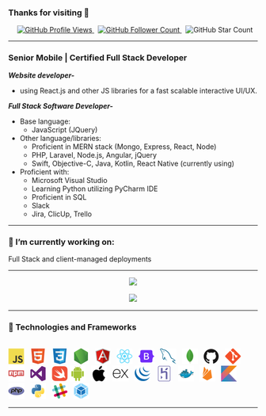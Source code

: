 ### Thanks for visiting 👋
<p align="center">
    <span>&nbsp;</span>
    <a href="https://github.com/curest0x1021/curest0x1021">
        <img src="https://pageview.vercel.app/?github_user=curest0x1021" alt="GitHub Profile Views" />
    </a>
    <span>&nbsp;</span>
    <a href="https://github.com/curest0x1021?tab=followers">
        <img src="https://img.shields.io/github/followers/curest0x1021?label=follow&style=social" alt="GitHub Follower Count" />
    </a>
    <span>&nbsp;</span>
    <img src="https://img.shields.io/github/stars/curest0x1021?style=social" alt="GitHub Star Count" />
</p>

---

### Senior Mobile | Certified Full Stack Developer
<!--
***Logistics:***
- I have 12 years of experience in supply chain operations, with my primary account being responsible for is **Curest Health Inc**.
-->
***Website developer-***
- using React.js and other JS libraries for a fast scalable interactive UI/UX.

***Full Stack Software Developer-***
- Base language:
  - JavaScript (JQuery)
- Other language/libraries:
  - Proficient in MERN stack (Mongo, Express, React, Node)
  - PHP, Laravel, Node.js, Angular, jQuery
  - Swift, Objective-C, Java, Kotlin, React Native (currently using)
- Proficient with:
  - Microsoft Visual Studio
  - Learning Python utilizing PyCharm IDE
  - Proficient in SQL 
  - Slack
  - Jira, ClicUp, Trello

---

### 🔭 I’m currently working on:
Full Stack and client-managed deployments

---

<p align="center">
    <img src="https://github-readme-stats.vercel.app/api?username=curest0x1021&show_icons=true&theme=light&count_private=true&hide=contribs" />
</p>
<p align="center">
    <img src="https://github-readme-stats.vercel.app/api/top-langs/?username=curest0x1021&layout=compact" />
</p>
<!--
<p align="center">
    <img src="https://github-readme-stats.vercel.app/api/wakatime?username=curest0x1021" />
</p>
-->

---

### 🌱 Technologies and Frameworks

  <p>
    <br>
    <!-- JS -->
    <img src="https://raw.githubusercontent.com/devicons/devicon/master/icons/javascript/javascript-original.svg" width="32" alt="JS" />
    &nbsp;
    <!-- HTML5 -->
    <img src="https://raw.githubusercontent.com/devicons/devicon/master/icons/html5/html5-original.svg" width="32" alt="HTML5" />
    &nbsp;
    <!-- CSS3 -->
    <img src="https://raw.githubusercontent.com/devicons/devicon/master/icons/css3/css3-original.svg" width="32" alt="CSS3" />
    &nbsp;
    <!-- Node.js -->
    <img src="https://raw.githubusercontent.com/devicons/devicon/master/icons/nodejs/nodejs-original.svg" width="32" alt="Node.js" />
    &nbsp;
    <!-- Angular -->
    <img src="https://github.com/devicons/devicon/blob/master/icons/angularjs/angularjs-original.svg" width="32" alt="Angular" />
    &nbsp;
    <!-- React -->
    <img src="https://github.com/devicons/devicon/blob/master/icons/react/react-original.svg" width="32" alt="React" />
    &nbsp;
    <!-- Bootstrap -->
    <img src="https://github.com/devicons/devicon/blob/master/icons/bootstrap/bootstrap-plain.svg" width="32" alt="Bootstrap" />
    &nbsp;
    <!-- MySQL -->
    <img src="https://raw.githubusercontent.com/devicons/devicon/master/icons/mysql/mysql-original.svg" width="32" alt="MySQL" />
    &nbsp;
    <!-- MongoDB -->
    <img src="https://raw.githubusercontent.com/devicons/devicon/master/icons/mongodb/mongodb-original.svg" width="32" alt="MongoDB" />
    &nbsp;
    <!-- GitHub -->
    <img src="https://raw.githubusercontent.com/devicons/devicon/master/icons/github/github-original.svg" width="32" alt="GitHub" />
    &nbsp;
    <!-- Git -->
    <img src="https://raw.githubusercontent.com/devicons/devicon/master/icons/git/git-original.svg" width="32" alt="Git" />
    &nbsp;
    <!-- NPM -->
    <img src="https://raw.githubusercontent.com/devicons/devicon/master/icons/npm/npm-original-wordmark.svg" width="32" alt="NPM" />
    &nbsp;
    <!-- Visual Studio -->
    <img src="https://raw.githubusercontent.com/devicons/devicon/master/icons/visualstudio/visualstudio-plain.svg" width="32" alt="Visual Studio" />
    &nbsp;
    <!-- Swift -->
    <img src="https://github.com/devicons/devicon/blob/master/icons/swift/swift-original.svg" width="32" alt="Swift" />
    <!-- Android Studio -->
    <img src="https://raw.githubusercontent.com/devicons/devicon/master/icons/android/android-original.svg" width="32" alt="Android Studio" />
    &nbsp;
    <!-- Apple -->
    <img src="https://github.com/devicons/devicon/blob/master/icons/apple/apple-original.svg" width="32" alt="Apple" />
    &nbsp;
    <!-- Express.js -->
    <img src="https://raw.githubusercontent.com/devicons/devicon/master/icons/express/express-original.svg" width="32" alt="Express.js" />
    &nbsp;
    <!-- jQuery -->
    <img src="https://raw.githubusercontent.com/devicons/devicon/master/icons/jquery/jquery-original.svg" width="32" alt="jQuery" />
    &nbsp;
    <!-- Heroku -->
    <img src="https://raw.githubusercontent.com/devicons/devicon/master/icons/heroku/heroku-original.svg" width="32" alt="Heroku" />
    &nbsp;
    <!-- Docker -->
    <img src="https://github.com/devicons/devicon/blob/master/icons/docker/docker-original.svg" width="32" alt="Docker" />
    &nbsp;
    <!-- Firebase -->
    <img src="https://github.com/devicons/devicon/blob/master/icons/firebase/firebase-plain.svg" width="32" alt="Firebase" />
    &nbsp;
    <!-- Kotlin -->
    <img src="https://github.com/devicons/devicon/blob/master/icons/kotlin/kotlin-original.svg" width="32" alt="Kotlin" />
    &nbsp;
    <!-- PHP -->
    <img src="https://github.com/devicons/devicon/blob/master/icons/php/php-original.svg" width="32" alt="PHP" />
    &nbsp;
    <!-- Python -->
    <img src="https://github.com/devicons/devicon/blob/master/icons/python/python-original.svg" width="32" alt="Python" />
    &nbsp;
    <!-- Slack -->
    <img src="https://github.com/devicons/devicon/blob/master/icons/slack/slack-original.svg" width="32" alt="Slack" />
    &nbsp;
    <!-- Webpack -->
    <img src="https://github.com/devicons/devicon/blob/master/icons/webpack/webpack-original.svg" width="32" alt="Webpack" />
    &nbsp;

   </p>
   
---

<!--
**curest0x1021/curest0x1021** is a ✨ _special_ ✨ repository because its `README.md` (this file) appears on your GitHub profile.

Here are some ideas to get you started:

- 🌱 I’m currently learning ...
- 👯 I’m looking to collaborate on ...
- 🤔 I’m looking for help with ...
- 💬 Ask me about ...
- 📫 How to reach me: ...
- 😄 Pronouns: ...
- ⚡ Fun fact: ...
-->
